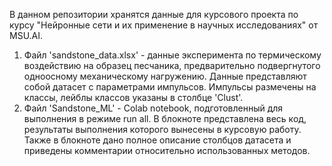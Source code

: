 В данном репозитории хранятся данные для курсового проекта по курсу "Нейронные сети и их применение в научных исследованиях" от MSU.AI. 

1. Файл 'sandstone_data.xlsx' - данные эксперимента по термическому воздействию на образец песчаника, предварительно подвергнутого одноосному механическому нагружению. Данные представляют собой датасет с параметрами импульсов. Импульсы размечены на классы, лейблы классов указаны в столбце 'Clust'.
2. Файл 'Sandstone_ML' - Colab notebook, подготовленный для выполнения в режиме run all. В блокноте представлена весь код, результаты выполнения которого вынесены в курсовую работу. Также в блокноте дано полное описание столбцов датасета и приведены комментарии относительно использованных методов.
